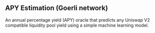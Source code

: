 ## APY Estimation (Goerli network)

An annual percentage yield (APY) oracle that predicts any Uniswap V2 compatible liquidity pool yield 
using a simple machine learning model.
